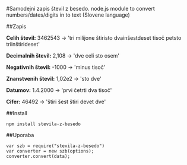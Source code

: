 #Samodejni zapis števil z besedo.
node.js module to convert numbers/dates/digits in to text (Slovene language)

##Zapis

**Celih števil:** 3462543 → 'tri milijone štiristo dvainšestdeset tisoč petsto triinštirideset'

**Decimalnih števil:** 2,108 → 'dve celi sto osem'

**Negativnih števil:** -1000 → 'minus tisoč'

**Znanstvenih števil:** 1,02e2 → 'sto dve'

**Datumov:** 1.4.2000 → 'prvi četrti dva tisoč'

**Cifer:** 46492 → 'štiri šest štiri devet dve'

##Install
```
npm install stevila-z-besedo
```

##Uporaba
```
var szb = require("stevila-z-besedo")
var converter = new szb(options);
converter.convert(data);
```
